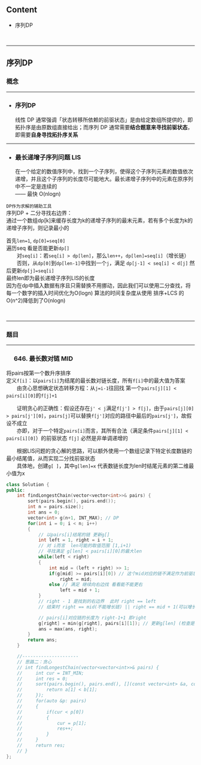 ## Content
- 序列DP


<br>

---
## 序列DP
### 概念
---
* ### 序列DP
    线性 DP 通常强调「状态转移所依赖的前驱状态」是由给定数组所提供的，即拓扑序是由原数组直接给出；而序列 DP 通常需要<b>结合题意来寻找前驱状态</b>，即需要<b>自身寻找拓扑序关系</b>
---

* ### 最长递增子序列问题 LIS
  在一个给定的数值序列中，找到一个子序列，使得这个子序列元素的数值依次递增，并且这个子序列的长度尽可能地大。最长递增子序列中的元素在原序列中不一定是连续的  
  —— 最快 O(nlogn)  

`DP作为求解的辅助工具`  
序列DP + 二分寻找右边界：   
通过一个数组dp[k]来缓存长度为k的递增子序列的最末元素，若有多个长度为k的递增子序列，则记录最小的

首先`len=1`, `dp[0]=seq[0]`  
遍历seq 看是否能更新`dp[]`  
&emsp;&emsp;对`seq[i]`：若`seq[i] > dp[len]`，那么`len++`，`dp[len]=seq[i]`（增长链）  
&emsp;&emsp;否则，从`dp[0]`到`dp[len-1]`中找到一个`j`，满足 `dp[j-1] < seq[i] < d[j]` 然后更新`dp[j]=seq[i]`  
最终len即为最长递增子序列LIS的长度  
因为在dp中插入数据有序且只需替换不用挪动，因此我们可以使用二分查找，将每一个数字的插入时间优化为O(logn)  算法的时间复杂度从使用 排序+LCS 的O(n^2)降低到了O(nlogn)

<br>

---

### 题目
---
### &emsp; 646. 最长数对链 MID
将pairs按第一个数升序排序  
定义`f[i]`：以`pairs[i]`为结尾的最长数对链长度，所有`f[i]`中的最大值为答案  
&emsp;&emsp;由贪心思想确定状态转移方程：从`j=i-1`往回找 第一个`pairs[j][1] < pairs[i][0]`的`f[j]+1`  

&emsp;&emsp;证明贪心的正确性：假设还存在`j' < j`满足`f[j'] > f[j]`，由于`pairs[j][0] > pairs[j'][0]`，`pairs[j]`可以替换`f[j']`对应的路径中最后的`pairs[j']`，故假设不成立  
&emsp;&emsp;亦即，对于一个特定`pairs[i]`而言，其所有合法（满足条件`pairs[j][1] < pairs[i][0]`）的前驱状态 `f[j]` 必然是非单调递增的  

&emsp;&emsp;根据LIS问题的贪心解的思路，可以额外使用一个数组记录下特定长度数链的最小结尾值，从而实现二分找前驱状态   
&emsp;&emsp;具体地，创建`g[ ]`，其中`g[len]=x` 代表数链长度为len时结尾元素的第二维最小值为x

```c++
class Solution {
public:
    int findLongestChain(vector<vector<int>>& pairs) {
        sort(pairs.begin(), pairs.end());
        int n = pairs.size();
        int ans = 0;
        vector<int> g(n+1, INT_MAX); // DP
        for(int i = 0; i < n; i++)
        {
            // 以pairs[i]结尾的链 更新g[]
            int left = 1, right = i + 1; 
            // 对 i而言  len可能的取值范围 [1,i+1)
            // 寻找满足 g[len] < pairs[i][0]的最大len 
            while(left < right)
            {
                int mid = (left + right) >> 1;
                if(g[mid] >= pairs[i][0]) // 这个mid对应的链不满足作为前驱状态的条件
                    right = mid;
                else // 满足 继续向右边找 看看能不能更右
                    left = mid + 1;
            } 
            // right - 1 是找到的右边界  此时 right == left
            // 结束时 right == mid(不能增长链) || right == mid + 1(可以增长链)

            // pairs[i]对应链的长度为 right-1+1 即right
            g[right] = min(g[right], pairs[i][1]); // 更新g[len] (检查是否替换原先的末尾数对)
            ans = max(ans, right);
        }
        return ans;
    }

    //---------------------
    // 思路二：贪心
    // int findLongestChain(vector<vector<int>>& pairs) {
    //     int cur = INT_MIN;
    //     int res = 0;
    //     sort(pairs.begin(), pairs.end(), [](const vector<int> &a, const vector<int> &b){
    //         return a[1] < b[1];
    //     });
    //     for(auto &p: pairs)
    //     {
    //         if(cur < p[0])
    //         {
    //             cur = p[1];
    //             res++;
    //         }
    //     }
    //     return res;
    // }
};
```